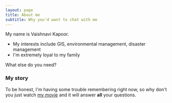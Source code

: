 ```yaml
---
layout: page
title: About me
subtitle: Why you'd want to chat with me
---
```


My name is Vaishnavi Kapoor.

- My interests include GIS, environmental management, disaster management
- I'm extremely loyal to my family

What else do you need?

### My story

To be honest, I'm having some trouble remembering right now, so why don't you just watch [my movie](https://en.wikipedia.org/wiki/The_Princess_Bride_%28film%29) and it will answer **all** your questions.
